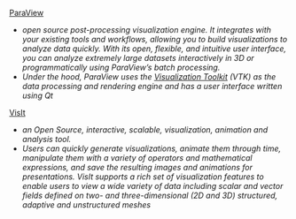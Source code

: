 



[ParaView](https://www.paraview.org/) 

- *open source post-processing visualization engine. It integrates with your existing tools and workflows, allowing you to build visualizations to analyze data quickly. With its open, flexible, and intuitive user interface, you can analyze extremely large datasets interactively in 3D or programmatically using ParaView’s batch processing.*
- *Under the hood, ParaView uses the [Visualization Toolkit](https://vtk.org/) (VTK) as the data processing and rendering engine and has a user interface written using Qt*

[VisIt](https://visit-dav.github.io/visit-website/index.html)

- *an Open Source, interactive, scalable, visualization, animation and analysis tool.*
- *Users can quickly generate visualizations, animate them through time, manipulate them with a variety of operators and mathematical expressions, and save the resulting images and animations for presentations. VisIt supports a rich set of visualization features to enable users to view a wide variety of data including scalar and vector fields defined on two- and three-dimensional (2D and 3D) structured, adaptive and unstructured meshes*









